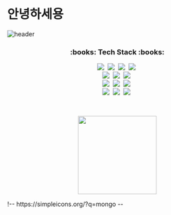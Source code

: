 # 안녕하세용

![header](https://capsule-render.vercel.app/api?type=waving&color=gradient&height=300&section=header&text=Hyewon%20Lee&fontSize=90)

<h3 align="center">:books: Tech Stack :books:</h3> <p align="center">
<img src="https://img.shields.io/badge/Javascript-ffb13b?style=flat-square&logo=javascript&logoColor=white"/></a>&nbsp
<img src="https://img.shields.io/badge/HTML-E34F26?style=flat-square&logo=html5&logoColor=white"/></a>&nbsp
<img src="https://img.shields.io/badge/CSS-1572B6?style=flat-square&logo=css3&logoColor=white"/></a>&nbsp
<img src="https://img.shields.io/badge/Java-007396?style=flat-square&logo=Java&logoColor=white"/></a>&nbsp
<br>
<img src="https://img.shields.io/badge/React-61DAFB?style=flat-square&logo=react&logoColor=white"/></a>&nbsp
<img src="https://img.shields.io/badge/React Hook-EC5990?style=flat-square&logo=reacthookform&logoColor=white"/></a>&nbsp
<img src="https://img.shields.io/badge/Spring Boot-6DB33F?style=flat-square&logo=springboot&logoColor=white"/></a>&nbsp
<br>
<img src="https://img.shields.io/badge/PostCSS-DD3A0A?style=flat-square&logo=postCSS&logoColor=white"/></a>&nbsp
<img src="https://img.shields.io/badge/sass-CC6699?style=flat-square&logo=sass&logoColor=white"/></a>&nbsp
<img src="https://img.shields.io/badge/styledcomponents-DB7093?style=flat-square&logo=styledcomponents&logoColor=white"/></a>&nbsp
<br>
<!-- <img src="https://img.shields.io/badge/Git-F05032?style=flat-square&logo=git&logoColor=white"/></a>&nbsp
<img src="https://img.shields.io/badge/GitHub-181717?style=flat-square&logo=github&logoColor=white"/></a>&nbsp
<br> -->
<img src="https://img.shields.io/badge/oracle-F80000?style=flat-square&logo=oracle&logoColor=white"/></a>&nbsp
<img src="https://img.shields.io/badge/postman-FF6C37?style=flat-square&logo=postman&logoColor=white"/></a>&nbsp
<img src="https://img.shields.io/badge/mongoDB-47A248?style=flat-square&logo=mongodb&logoColor=white"/></a>&nbsp

</p>
 <br> <p align="center">
<a href="https://github.com/asterlee0315"><img align="center" style="height:180px" src="https://github-readme-stats.vercel.app/api/top-langs/?username=asterlee0315&layout=compact&theme=nord&hide_border=true" /></a>
<!-- <a href="https://github.com/elsa-kim"><img align="center" style="height:180px" src="https://github-readme-stats.vercel.app/api?username=elsa-kim&show_icons=true&include_all_commits=true&theme=nord&hide_border=true" alt="SOKURI's github stats" /></a> -->
</p>
!--
https://simpleicons.org/?q=mongo
--

